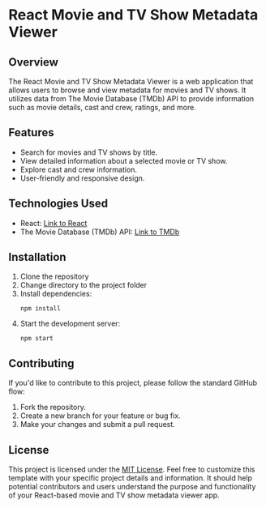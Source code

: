 # React Movie and TV Show Metadata Viewer

## Overview

The React Movie and TV Show Metadata Viewer is a web application that allows users to browse and view metadata for movies and TV shows. It utilizes data from The Movie Database (TMDb) API to provide information such as movie details, cast and crew, ratings, and more.

## Features

- Search for movies and TV shows by title.
- View detailed information about a selected movie or TV show.
- Explore cast and crew information.
- User-friendly and responsive design.

## Technologies Used

- React: [Link to React](https://reactjs.org/)
- The Movie Database (TMDb) API: [Link to TMDb](https://www.themoviedb.org/documentation/api)

## Installation

1. Clone the repository
2. Change directory to the project folder
3. Install dependencies:
   ```
   npm install
   ```
4. Start the development server:
   ```
   npm start
   ```
## Contributing

If you'd like to contribute to this project, please follow the standard GitHub flow:

1. Fork the repository.
2. Create a new branch for your feature or bug fix.
3. Make your changes and submit a pull request.

## License

This project is licensed under the [MIT License](LICENSE).
Feel free to customize this template with your specific project details and information. It should help potential contributors and users understand the purpose and functionality of your React-based movie and TV show metadata viewer app.






